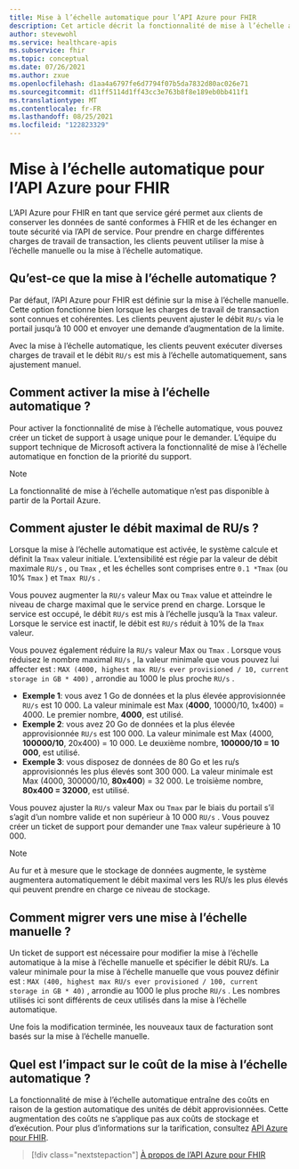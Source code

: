 ```yaml
---
title: Mise à l’échelle automatique pour l’API Azure pour FHIR
description: Cet article décrit la fonctionnalité de mise à l’échelle automatique pour l’API Azure pour FHIR.
author: stevewohl
ms.service: healthcare-apis
ms.subservice: fhir
ms.topic: conceptual
ms.date: 07/26/2021
ms.author: zxue
ms.openlocfilehash: d1aa4a6797fe6d7794f07b5da7832d80ac026e71
ms.sourcegitcommit: d11ff5114d1ff43cc3e763b8f8e189eb0bb411f1
ms.translationtype: MT
ms.contentlocale: fr-FR
ms.lasthandoff: 08/25/2021
ms.locfileid: "122823329"
---
```

# <a name="autoscale-for-azure-api-for-fhir"></a>Mise à l’échelle automatique pour l’API Azure pour FHIR 

L’API Azure pour FHIR en tant que service géré permet aux clients de conserver les données de santé conformes à FHIR et de les échanger en toute sécurité via l’API de service. Pour prendre en charge différentes charges de travail de transaction, les clients peuvent utiliser la mise à l’échelle manuelle ou la mise à l’échelle automatique.

## <a name="what-is-autoscale"></a>Qu’est-ce que la mise à l’échelle automatique ?

Par défaut, l’API Azure pour FHIR est définie sur la mise à l’échelle manuelle. Cette option fonctionne bien lorsque les charges de travail de transaction sont connues et cohérentes. Les clients peuvent ajuster le débit `RU/s` via le portail jusqu’à 10 000 et envoyer une demande d’augmentation de la limite. 

Avec la mise à l’échelle automatique, les clients peuvent exécuter diverses charges de travail et le débit `RU/s` est mis à l’échelle automatiquement, sans ajustement manuel.

## <a name="how-to-enable-autoscale"></a>Comment activer la mise à l’échelle automatique ?

Pour activer la fonctionnalité de mise à l’échelle automatique, vous pouvez créer un ticket de support à usage unique pour le demander. L’équipe du support technique de Microsoft activera la fonctionnalité de mise à l’échelle automatique en fonction de la priorité du support.

> [!NOTE]
> La fonctionnalité de mise à l’échelle automatique n’est pas disponible à partir de la Portail Azure.

## <a name="how-to-adjust-the-maximum-throughput-rus"></a>Comment ajuster le débit maximal de RU/s ?

Lorsque la mise à l’échelle automatique est activée, le système calcule et définit la `Tmax` valeur initiale. L’extensibilité est régie par la valeur de débit maximale `RU/s` , ou `Tmax` , et les échelles sont comprises entre `0.1 *Tmax` (ou 10% `Tmax` ) et `Tmax RU/s` . 

Vous pouvez augmenter la `RU/s` valeur Max ou `Tmax` value et atteindre le niveau de charge maximal que le service prend en charge. Lorsque le service est occupé, le débit `RU/s` est mis à l’échelle jusqu’à la `Tmax` valeur. Lorsque le service est inactif, le débit est `RU/s` réduit à 10% de la `Tmax` valeur.
 
Vous pouvez également réduire la `RU/s` valeur Max ou `Tmax` . Lorsque vous réduisez le nombre maximal `RU/s` , la valeur minimale que vous pouvez lui affecter est : `MAX (4000, highest max RU/s ever provisioned / 10, current storage in GB * 400)` , arrondie au 1000 le plus proche `RU/s` .

* **Exemple 1**: vous avez 1 Go de données et la plus élevée approvisionnée `RU/s` est 10 000. La valeur minimale est Max (**4000**, 10000/10, 1x400) = 4000. Le premier nombre, **4000**, est utilisé.
* **Exemple 2**: vous avez 20 Go de données et la plus élevée approvisionnée `RU/s` est 100 000. La valeur minimale est Max (4000, **100000/10**, 20x400) = 10 000. Le deuxième nombre, **100000/10 = 10 000**, est utilisé.
* **Exemple 3**: vous disposez de données de 80 Go et les ru/s approvisionnés les plus élevés sont 300 000. La valeur minimale est Max (4000, 300000/10, **80x400**) = 32 000. Le troisième nombre, **80x400 = 32000**, est utilisé.

Vous pouvez ajuster la `RU/s` valeur Max ou `Tmax` par le biais du portail s’il s’agit d’un nombre valide et non supérieur à 10 000 `RU/s` . Vous pouvez créer un ticket de support pour demander une `Tmax` valeur supérieure à 10 000.

>[!Note] 
>Au fur et à mesure que le stockage de données augmente, le système augmentera automatiquement le débit maximal vers les RU/s les plus élevés qui peuvent prendre en charge ce niveau de stockage.


## <a name="how-to-migrate-to-manual-scale"></a>Comment migrer vers une mise à l’échelle manuelle ?

Un ticket de support est nécessaire pour modifier la mise à l’échelle automatique à la mise à l’échelle manuelle et spécifier le débit RU/s. La valeur minimale pour la mise à l’échelle manuelle que vous pouvez définir est : `MAX (400, highest max RU/s ever provisioned / 100, current storage in GB * 40)` , arrondie au 1000 le plus proche `RU/s` . Les nombres utilisés ici sont différents de ceux utilisés dans la mise à l’échelle automatique.

Une fois la modification terminée, les nouveaux taux de facturation sont basés sur la mise à l’échelle manuelle.

## <a name="what-is-the-cost-impact-of-autoscale"></a>Quel est l’impact sur le coût de la mise à l’échelle automatique ?

La fonctionnalité de mise à l’échelle automatique entraîne des coûts en raison de la gestion automatique des unités de débit approvisionnées. Cette augmentation des coûts ne s’applique pas aux coûts de stockage et d’exécution. Pour plus d’informations sur la tarification, consultez [API Azure pour FHIR](https://azure.microsoft.com/pricing/details/azure-api-for-fhir/).

>[!div class="nextstepaction"]
>[À propos de l’API Azure pour FHIR](overview.md)

